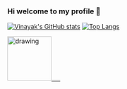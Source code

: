 ### Hi welcome to my profile 👋

<!--
**Vinayak409/Vinayak409** is a ✨ _special_ ✨ repository because its `README.md` (this file) appears on your GitHub profile.

Here are some ideas to get you started:

- 🔭 I’m currently working on ...
- 🌱 I’m currently learning ...
- 👯 I’m looking to collaborate on ...
- 🤔 I’m looking for help with ...
- 💬 Ask me about ...
- 📫 How to reach me: ...
- 😄 Pronouns: ...
- ⚡ Fun fact: ...
-->

[![Vinayak's GitHub stats](https://github-readme-stats.vercel.app/api?username=Vinayak409&show_icons=true&theme=radical)](https://github.com/Vinayak409/github-readme-stats)
[![Top Langs](https://github-readme-stats.vercel.app/api/top-langs/?username=Vinayak409)](https://github.com/Vinayak409/github-readme-stats)


<a href="https://www.linkedin.com/in/vinayak-chittora/"><img src="https://res.cloudinary.com/importdata/image/upload/v1595012354/linkedin_t9qiwy.png" alt="drawing" width="100"/> &nbsp;&nbsp;&nbsp;&nbsp;
  
  
